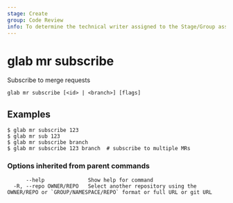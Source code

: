 ```yaml
---
stage: Create
group: Code Review
info: To determine the technical writer assigned to the Stage/Group associated with this page, see https://about.gitlab.com/handbook/product/ux/technical-writing/#assignments
---
```


<!--
This documentation is auto generated by a script.
Please do not edit this file directly, check cmd/gen-docs/docs.go.
-->

# glab mr subscribe

Subscribe to merge requests

```plaintext
glab mr subscribe [<id> | <branch>] [flags]
```

## Examples

```plaintext
$ glab mr subscribe 123
$ glab mr sub 123
$ glab mr subscribe branch
$ glab mr subscribe 123 branch  # subscribe to multiple MRs

```

### Options inherited from parent commands

```plaintext
      --help              Show help for command
  -R, --repo OWNER/REPO   Select another repository using the OWNER/REPO or `GROUP/NAMESPACE/REPO` format or full URL or git URL
```

